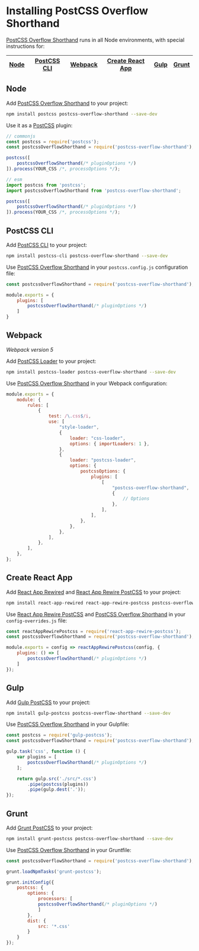 # Installing PostCSS Overflow Shorthand

[PostCSS Overflow Shorthand] runs in all Node environments, with special instructions for:

| [Node](#node) | [PostCSS CLI](#postcss-cli) | [Webpack](#webpack) | [Create React App](#create-react-app) | [Gulp](#gulp) | [Grunt](#grunt) |
| --- | --- | --- | --- | --- | --- |

## Node

Add [PostCSS Overflow Shorthand] to your project:

```bash
npm install postcss postcss-overflow-shorthand --save-dev
```

Use it as a [PostCSS] plugin:

```js
// commonjs
const postcss = require('postcss');
const postcssOverflowShorthand = require('postcss-overflow-shorthand');

postcss([
	postcssOverflowShorthand(/* pluginOptions */)
]).process(YOUR_CSS /*, processOptions */);
```

```js
// esm
import postcss from 'postcss';
import postcssOverflowShorthand from 'postcss-overflow-shorthand';

postcss([
	postcssOverflowShorthand(/* pluginOptions */)
]).process(YOUR_CSS /*, processOptions */);
```

## PostCSS CLI

Add [PostCSS CLI] to your project:

```bash
npm install postcss-cli postcss-overflow-shorthand --save-dev
```

Use [PostCSS Overflow Shorthand] in your `postcss.config.js` configuration file:

```js
const postcssOverflowShorthand = require('postcss-overflow-shorthand');

module.exports = {
	plugins: [
		postcssOverflowShorthand(/* pluginOptions */)
	]
}
```

## Webpack

_Webpack version 5_

Add [PostCSS Loader] to your project:

```bash
npm install postcss-loader postcss-overflow-shorthand --save-dev
```

Use [PostCSS Overflow Shorthand] in your Webpack configuration:

```js
module.exports = {
	module: {
		rules: [
			{
				test: /\.css$/i,
				use: [
					"style-loader",
					{
						loader: "css-loader",
						options: { importLoaders: 1 },
					},
					{
						loader: "postcss-loader",
						options: {
							postcssOptions: {
								plugins: [
									[
										"postcss-overflow-shorthand",
										{
											// Options
										},
									],
								],
							},
						},
					},
				],
			},
		],
	},
};
```

## Create React App

Add [React App Rewired] and [React App Rewire PostCSS] to your project:

```bash
npm install react-app-rewired react-app-rewire-postcss postcss-overflow-shorthand --save-dev
```

Use [React App Rewire PostCSS] and [PostCSS Overflow Shorthand] in your
`config-overrides.js` file:

```js
const reactAppRewirePostcss = require('react-app-rewire-postcss');
const postcssOverflowShorthand = require('postcss-overflow-shorthand');

module.exports = config => reactAppRewirePostcss(config, {
	plugins: () => [
		postcssOverflowShorthand(/* pluginOptions */)
	]
});
```

## Gulp

Add [Gulp PostCSS] to your project:

```bash
npm install gulp-postcss postcss-overflow-shorthand --save-dev
```

Use [PostCSS Overflow Shorthand] in your Gulpfile:

```js
const postcss = require('gulp-postcss');
const postcssOverflowShorthand = require('postcss-overflow-shorthand');

gulp.task('css', function () {
	var plugins = [
		postcssOverflowShorthand(/* pluginOptions */)
	];

	return gulp.src('./src/*.css')
		.pipe(postcss(plugins))
		.pipe(gulp.dest('.'));
});
```

## Grunt

Add [Grunt PostCSS] to your project:

```bash
npm install grunt-postcss postcss-overflow-shorthand --save-dev
```

Use [PostCSS Overflow Shorthand] in your Gruntfile:

```js
const postcssOverflowShorthand = require('postcss-overflow-shorthand');

grunt.loadNpmTasks('grunt-postcss');

grunt.initConfig({
	postcss: {
		options: {
			processors: [
			postcssOverflowShorthand(/* pluginOptions */)
			]
		},
		dist: {
			src: '*.css'
		}
	}
});
```

[Gulp PostCSS]: https://github.com/postcss/gulp-postcss
[Grunt PostCSS]: https://github.com/nDmitry/grunt-postcss
[PostCSS]: https://github.com/postcss/postcss
[PostCSS CLI]: https://github.com/postcss/postcss-cli
[PostCSS Loader]: https://github.com/postcss/postcss-loader
[PostCSS Overflow Shorthand]: https://github.com/csstools/postcss-plugins/tree/main/plugins/postcss-overflow-shorthand
[React App Rewire PostCSS]: https://github.com/csstools/react-app-rewire-postcss
[React App Rewired]: https://github.com/timarney/react-app-rewired

